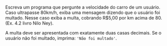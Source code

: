 Escreva um programa que pergunte a velocidade do carro de um usuário. Caso ultrapasse 80km/h, exiba uma mensagem dizendo que o usuário foi multado. Nesse caso exiba a multa, cobrando R$5,00 por km acima de 80. (Ex. 4.2 livro Nilo Ney).

A multa deve ser apresentada com exatamente duas casas decimais. Se o usuário não foi multado, imprima: `'Não foi multado'`.